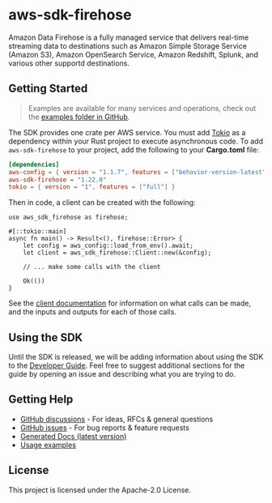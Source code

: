# aws-sdk-firehose

Amazon Data Firehose is a fully managed service that delivers real-time streaming data to destinations such as Amazon Simple Storage Service (Amazon S3), Amazon OpenSearch Service, Amazon Redshift, Splunk, and various other supportd destinations.

## Getting Started

> Examples are available for many services and operations, check out the
> [examples folder in GitHub](https://github.com/awslabs/aws-sdk-rust/tree/main/examples).

The SDK provides one crate per AWS service. You must add [Tokio](https://crates.io/crates/tokio)
as a dependency within your Rust project to execute asynchronous code. To add `aws-sdk-firehose` to
your project, add the following to your **Cargo.toml** file:

```toml
[dependencies]
aws-config = { version = "1.1.7", features = ["behavior-version-latest"] }
aws-sdk-firehose = "1.22.0"
tokio = { version = "1", features = ["full"] }
```

Then in code, a client can be created with the following:

```rust,no_run
use aws_sdk_firehose as firehose;

#[::tokio::main]
async fn main() -> Result<(), firehose::Error> {
    let config = aws_config::load_from_env().await;
    let client = aws_sdk_firehose::Client::new(&config);

    // ... make some calls with the client

    Ok(())
}
```

See the [client documentation](https://docs.rs/aws-sdk-firehose/latest/aws_sdk_firehose/client/struct.Client.html)
for information on what calls can be made, and the inputs and outputs for each of those calls.

## Using the SDK

Until the SDK is released, we will be adding information about using the SDK to the
[Developer Guide](https://docs.aws.amazon.com/sdk-for-rust/latest/dg/welcome.html). Feel free to suggest
additional sections for the guide by opening an issue and describing what you are trying to do.

## Getting Help

* [GitHub discussions](https://github.com/awslabs/aws-sdk-rust/discussions) - For ideas, RFCs & general questions
* [GitHub issues](https://github.com/awslabs/aws-sdk-rust/issues/new/choose) - For bug reports & feature requests
* [Generated Docs (latest version)](https://awslabs.github.io/aws-sdk-rust/)
* [Usage examples](https://github.com/awslabs/aws-sdk-rust/tree/main/examples)

## License

This project is licensed under the Apache-2.0 License.

